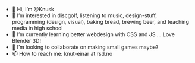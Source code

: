 - 👋 Hi, I’m @Knusk
- 👀 I’m interested in discgolf, listening to music, design-stuff, programming (design, visual), baking bread, brewing beer, and teaching media in high school
- 🌱 I’m currently learning better webdesign with CSS and JS ... Love Blender 3D!
- 💞️ I’m looking to collaborate on making small games maybe?
- 📫 How to reach me: knut-einar at rsd.no

<!---
Knusk/Knusk is a ✨ special ✨ repository because its `README.md` (this file) appears on your GitHub profile.
You can click the Preview link to take a look at your changes.
--->
